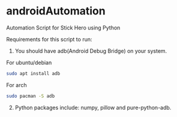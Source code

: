 # androidAutomation
Automation Script for Stick Hero using Python

Requirements for this script to run:  
1. You should have adb(Android Debug Bridge) on your system.  


For ubuntu/debian
  ```bash
  sudo apt install adb
  ```  
  
For arch
  ```bash
  sudo pacman -S adb
  ```

2. Python packages include: numpy, pillow and pure-python-adb.
